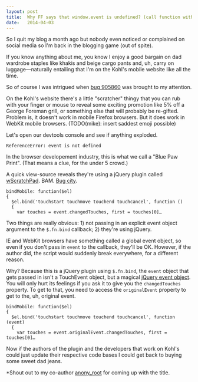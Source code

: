 ```yaml
---
layout: post
title:  Why FF says that window.event is undefined? (call function with added event listener)*
date:   2014-04-03
---
```




So I quit my blog a month ago but nobody even noticed or complained on social media so I'm back in the blogging game (out of spite).

If you know anything about me, you know I enjoy a good bargain on dad wardrobe staples like khakis and beige cargo pants and, uh, carry on luggage&mdash;naturally entailing that I'm on the Kohl's mobile website like all the time.

So of course I was intrigued when [bug 905860][kohls] was brought to my attention.

On the Kohl's website there's a little "scratcher" thingy that you can rub with your finger or mouse to reveal some exciting promotion like 5% off a George Foreman grill, or something else that will probably be re-gifted. Problem is, it doesn't work in mobile Firefox browsers. But it does work in WebKit mobile browsers. (TODO(mike): insert saddest emoji possible)

Let's open our devtools console and see if anything exploded.

`ReferenceError: event is not defined`

In the browser developement industry, this is what we call a "Blue Paw Print". (That means a clue, for the under 5 crowd.)

A quick view-source reveals they're using a jQuery plugin called [wScratchPad][wsp]. BAM. [Bug city][bug].

```
bindMobile: function($el)
{
  $el.bind('touchstart touchmove touchend touchcancel', function ()
  {
    var touches = event.changedTouches, first = touches[0]… 
```

Two things are really obvious: 1) not passing in an explicit event object argument to the `$.fn.bind` callback; 2) they're using jQuery.

IE and WebKit browsers have something called a global event object, so even if you don't pass in `event` to the callback, they'll be OK. However, if the author did, the script would suddenly break everywhere, for a different reason.

Why? Because this is a jQuery plugin using `$.fn.bind`, the `event` object that gets passed in isn't a TouchEvent object, but a magical [jQuery event object][jqe]. You will only hurt its feelings if you ask it to give you the `changedTouches` property. To get to that, you need to access the `originalEvent` property to get to the, uh, original event.

```
bindMobile: function($el)
{
  $el.bind('touchstart touchmove touchend touchcancel', function (event)
  {
    var touches = event.originalEvent.changedTouches, first = touches[0]… 
```

Now if the authors of the plugin and the developers that work on Kohl's could just update their respective code bases I could get back to buying some sweet dad jeans.

*Shout out to my co-author [anony_root][ff] for coming up with the title.

[ff]: http://stackoverflow.com/questions/9813445/why-ff-says-that-window-event-is-undefined-call-function-with-added-event-list
[kohls]: https://bugzilla.mozilla.org/show_bug.cgi?id=905860
[wsp]: https://github.com/websanova/wScratchPad
[bug]: https://github.com/websanova/wScratchPad/blob/5555155815f02739ae91207c88df981107534e67/wScratchPad.js#L164-L166
[jqe]: https://api.jquery.com/category/events/event-object/
